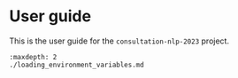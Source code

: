# User guide

This is the user guide for the `consultation-nlp-2023` project.

```{toctree}
:maxdepth: 2
./loading_environment_variables.md
```
